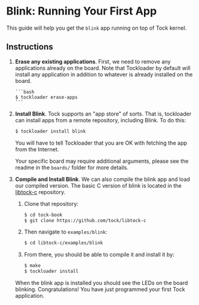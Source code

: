 # Blink: Running Your First App

This guide will help you get the `blink` app running on top of Tock kernel.

## Instructions

1.  **Erase any existing applications**. First, we need to remove any
    applications already on the board. Note that Tockloader by default will
    install any application in addition to whatever is already installed on the
    board.

        ```bash
        $ tockloader erase-apps
        ```

2.  **Install Blink**. Tock supports an "app store" of sorts. That is,
    tockloader can install apps from a remote repository, including Blink. To do
    this:

    ```bash
    $ tockloader install blink
    ```

    You will have to tell Tockloader that you are OK with fetching the app from
    the Internet.

    Your specific board may require additional arguments, please see the readme
    in the `boards/` folder for more details.

3.  **Compile and Install Blink**. We can also compile the blink app and load
    our compiled version. The basic C version of blink is located in the
    [libtock-c](https://github.com/tock/libtock-c) repository.

    1. Clone that repository:

       ```bash
       $ cd tock-book
       $ git clone https://github.com/tock/libtock-c
       ```

    2. Then navigate to `examples/blink`:

       ```bash
       $ cd libtock-c/examples/blink
       ```

    3. From there, you should be able to compile it and install it by:

       ```bash
       $ make
       $ tockloader install
       ```

    When the blink app is installed you should see the LEDs on the board
    blinking. Congratulations! You have just programmed your first Tock
    application.

